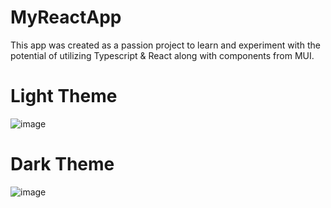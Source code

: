 # MyReactApp
This app was created as a passion project to learn and experiment with the potential of utilizing Typescript & React along with components from MUI.

# Light Theme
![image](https://github.com/user-attachments/assets/5ad119b9-0705-4fbc-9507-cb85c7d9ab9c)

# Dark Theme
![image](https://github.com/user-attachments/assets/45a14285-02a3-4d0a-89e6-7a5e936abadc)
